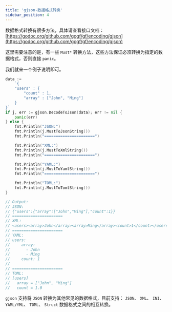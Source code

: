 ```yaml
---
title: 'gjson-数据格式转换'
sidebar_position: 4
---
```


数据格式转换有很多方法，具体请查看接口文档： [https://godoc.org/github.com/gogf/gf/encoding/gjson](https://godoc.org/github.com/gogf/gf/encoding/gjson)

这里需要注意的是，有一些 `Must*` 转换方法，这些方法保证必须转换为指定的数据格式，否则直接 `panic`。

我们就来一个例子说明即可。

```  go
data :=
    `{
    "users" : {
        "count" : 1,
        "array" : ["John", "Ming"]
    }
}`
if j, err := gjson.DecodeToJson(data); err != nil {
    panic(err)
} else {
    fmt.Println("JSON:")
    fmt.Println(j.MustToJsonString())
    fmt.Println("======================")

    fmt.Println("XML:")
    fmt.Println(j.MustToXmlString())
    fmt.Println("======================")

    fmt.Println("YAML:")
    fmt.Println(j.MustToYamlString())
    fmt.Println("======================")

    fmt.Println("TOML:")
    fmt.Println(j.MustToTomlString())
}

// Output:
// JSON:
// {"users":{"array":["John","Ming"],"count":1}}
// ======================
// XML:
// <users><array>John</array><array>Ming</array><count>1</count></users>
// ======================
// YAML:
// users:
//     array:
//       - John
//       - Ming
//     count: 1
//
// ======================
// TOML:
// [users]
//   array = ["John", "Ming"]
//   count = 1.0

```

`gjson` 支持将 `JSON` 转换为其他常见的数据格式，目前支持： `JSON`、 `XML`、 `INI`、 `YAML/YML`、 `TOML`、 `Struct` 数据格式之间的相互转换。